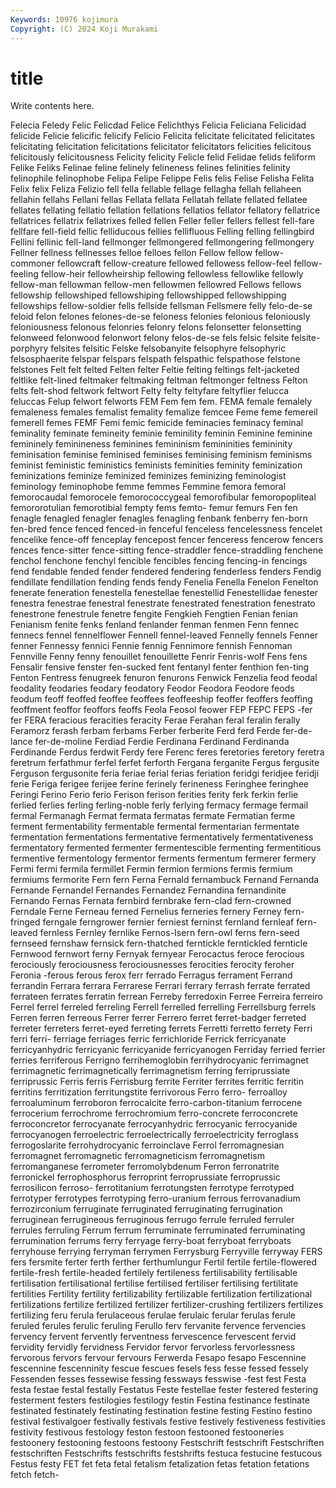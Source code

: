 ```yaml
---
Keywords: 10976 kojimura
Copyright: (C) 2024 Koji Murakami
---
```


# title

Write contents here.



Felecia
Feledy Felic Felicdad Felice Felichthys Felicia Feliciana Felicidad felicide Felicie
felicific felicify Felicio Felicita felicitate felicitated felicitates felicitating felicitation felicitations
felicitator felicitators felicities felicitous felicitously felicitousness Felicity felicity Felicle felid
Felidae felids feliform Felike Feliks Felinae feline felinely felineness felines
felinities felinity felinophile felinophobe Felipa Felipe Felippe Felis felis Felise
Felisha Felita Felix felix Feliza Felizio fell fella fellable fellage
fellagha fellah fellaheen fellahin fellahs Fellani fellas Fellata fellata Fellatah
fellate fellated fellatee fellates fellating fellatio fellation fellations fellatios fellator
fellatory fellatrice fellatrices fellatrix fellatrixes felled fellen Feller feller fellers
fellest fell-fare fellfare fell-field fellic felliducous fellies fellifluous Felling felling
fellingbird Fellini fellinic fell-land fellmonger fellmongered fellmongering fellmongery Fellner fellness
fellnesses felloe felloes fellon Fellow fellow fellow-commoner fellowcraft fellow-creature fellowed
fellowess fellow-feel fellow-feeling fellow-heir fellowheirship fellowing fellowless fellowlike fellowly fellow-man
fellowman fellow-men fellowmen fellowred Fellows fellows fellowship fellowshiped fellowshiping fellowshipped
fellowshipping fellowships fellow-soldier fells fellside fellsman Fellsmere felly felo-de-se feloid
felon felones felones-de-se feloness felonies felonious feloniously feloniousness felonous felonries
felonry felons felonsetter felonsetting felonweed felonwood felonwort felony felos-de-se fels
felsic felsite felsite-porphyry felsites felsitic Felske felsobanyite felsophyre felsophyric felsosphaerite
felspar felspars felspath felspathic felspathose felstone felstones Felt felt felted
Felten felter Feltie felting feltings felt-jacketed feltlike felt-lined feltmaker feltmaking
feltman feltmonger feltness Felton felts felt-shod feltwork feltwort Felty felty
feltyfare feltyflier felucca feluccas Felup felwort felworts FEM Fem fem
fem. FEMA female femalely femaleness females femalist femality femalize femcee
Feme feme femereil femerell femes FEMF Femi femic femicide feminacies
feminacy feminal feminality feminate femineity feminie feminility feminin Feminine feminine
femininely feminineness feminines femininism femininities femininity feminisation feminise feminised feminises
feminising feminism feminisms feminist feministic feministics feminists feminities feminity feminization
feminizations feminize feminized feminizes feminizing feminologist feminology feminophobe femme femmes
Femmine femora femoral femorocaudal femorocele femorococcygeal femorofibular femoropopliteal femororotulian femorotibial
fempty fems femto- femur femurs Fen fen fenagle fenagled fenagler
fenagles fenagling fenbank fenberry fen-born fen-bred fence fenced fenced-in fenceful
fenceless fencelessness fencelet fencelike fence-off fenceplay fencepost fencer fenceress fencerow
fencers fences fence-sitter fence-sitting fence-straddler fence-straddling fenchene fenchol fenchone fenchyl
fencible fencibles fencing fencing-in fencings fend fendable fended fender fendered
fendering fenderless fenders Fendig fendillate fendillation fending fends fendy Fenelia
Fenella Fenelon Fenelton fenerate feneration fenestella fenestellae fenestellid Fenestellidae fenester
fenestra fenestrae fenestral fenestrate fenestrated fenestration fenestrato fenestrone fenestrule fenetre
fengite Fengkieh Fengtien Fenian fenian Fenianism fenite fenks fenland fenlander
fenman fenmen Fenn fennec fennecs fennel fennelflower Fennell fennel-leaved Fennelly
fennels Fenner fenner Fennessy fennici Fennie fennig Fennimore fennish Fennoman
Fennville Fenny fenny fenouillet fenouillette Fenrir Fenris-wolf Fens fens Fensalir
fensive fenster fen-sucked fent fentanyl fenter fenthion fen-ting Fenton Fentress
fenugreek fenuron fenurons Fenwick Fenzelia feod feodal feodality feodaries feodary
feodatory Feodor Feodora Feodore feods feodum feoff feoffed feoffee feoffees
feoffeeship feoffer feoffers feoffing feoffment feoffor feoffors feoffs Feola Feosol
feower FEP FEPC FEPS -fer fer FERA feracious feracities feracity
Ferae Ferahan feral feralin ferally Feramorz ferash ferbam ferbams Ferber
ferberite Ferd ferd Ferde fer-de-lance fer-de-moline Ferdiad Ferdie Ferdinana Ferdinand
Ferdinanda Ferdinande Ferdus ferdwit Ferdy fere Ferenc feres feretories feretory
feretra feretrum ferfathmur ferfel ferfet ferforth Fergana ferganite Fergus fergusite
Ferguson fergusonite feria feriae ferial ferias feriation feridgi feridjee feridji
ferie Feriga ferigee ferijee ferine ferinely ferineness Feringhee feringhee Feringi
Ferino Ferio ferio Ferison ferison ferities ferity ferk ferkin ferlie
ferlied ferlies ferling ferling-noble ferly ferlying fermacy fermage fermail fermal
Fermanagh Fermat fermata fermatas fermate Fermatian ferme ferment fermentability fermentable
fermental fermentarian fermentate fermentation fermentations fermentative fermentatively fermentativeness fermentatory fermented
fermenter fermentescible fermenting fermentitious fermentive fermentology fermentor ferments fermentum fermerer
fermery Fermi fermi fermila fermillet Fermin fermion fermions fermis fermium
fermiums fermorite Fern fern Ferna Fernald fernambuck Fernand Fernanda Fernande
Fernandel Fernandes Fernandez Fernandina fernandinite Fernando Fernas Fernata fernbird fernbrake
fern-clad fern-crowned Ferndale Ferne Ferneau ferned Fernelius ferneries fernery Ferney
fern-fringed ferngale ferngrower fernier ferniest ferninst fernland fernleaf fern-leaved fernless
Fernley fernlike Fernos-Isern fern-owl ferns fern-seed fernseed fernshaw fernsick fern-thatched
ferntickle ferntickled fernticle Fernwood fernwort ferny Fernyak fernyear Ferocactus feroce
ferocious ferociously ferociousness ferociousnesses ferocities ferocity feroher Feronia -ferous ferous
ferox ferr ferrado Ferragus ferrament Ferrand ferrandin Ferrara ferrara Ferrarese
Ferrari ferrary ferrash ferrate ferrated ferrateen ferrates ferratin ferrean Ferreby
ferredoxin Ferree Ferreira ferreiro Ferrel ferrel ferreled ferreling Ferrell ferrelled
ferrelling Ferrellsburg ferrels Ferren ferren ferreous Ferrer ferrer Ferrero ferret
ferret-badger ferreted ferreter ferreters ferret-eyed ferreting ferrets Ferretti ferretto ferrety
Ferri ferri ferri- ferriage ferriages ferric ferrichloride Ferrick ferricyanate ferricyanhydric
ferricyanic ferricyanide ferricyanogen Ferriday ferried ferrier ferries ferriferous Ferrigno ferrihemoglobin
ferrihydrocyanic ferrimagnet ferrimagnetic ferrimagnetically ferrimagnetism ferring ferriprussiate ferriprussic Ferris ferris
Ferrisburg ferrite Ferriter ferrites ferritic ferritin ferritins ferritization ferritungstite ferrivorous
Ferro ferro- ferroalloy ferroaluminum ferroboron ferrocalcite ferro-carbon-titanium ferrocene ferrocerium ferrochrome
ferrochromium ferro-concrete ferroconcrete ferroconcretor ferrocyanate ferrocyanhydric ferrocyanic ferrocyanide ferrocyanogen ferroelectric
ferroelectrically ferroelectricity ferroglass ferrogoslarite ferrohydrocyanic ferroinclave Ferrol ferromagnesian ferromagnet ferromagnetic
ferromagneticism ferromagnetism ferromanganese ferrometer ferromolybdenum Ferron ferronatrite ferronickel ferrophosphorus ferroprint
ferroprussiate ferroprussic ferrosilicon ferroso- ferrotitanium ferrotungsten ferrotype ferrotyped ferrotyper ferrotypes
ferrotyping ferro-uranium ferrous ferrovanadium ferrozirconium ferruginate ferruginated ferruginating ferrugination ferruginean
ferrugineous ferruginous ferrugo ferrule ferruled ferruler ferrules ferruling Ferrum ferrum
ferruminate ferruminated ferruminating ferrumination ferrums ferry ferryage ferry-boat ferryboat ferryboats
ferryhouse ferrying ferryman ferrymen Ferrysburg Ferryville ferryway FERS fers fersmite
ferter ferth ferther ferthumlungur Fertil fertile fertile-flowered fertile-fresh fertile-headed fertilely
fertileness fertilisability fertilisable fertilisation fertilisational fertilise fertilised fertiliser fertilising fertilitate
fertilities Fertility fertility fertilizability fertilizable fertilization fertilizational fertilizations fertilize fertilized
fertilizer fertilizer-crushing fertilizers fertilizes fertilizing feru ferula ferulaceous ferulae ferulaic
ferular ferulas ferule feruled ferules ferulic feruling Ferullo ferv fervanite
fervence fervencies fervency fervent fervently ferventness fervescence fervescent fervid fervidity
fervidly fervidness Fervidor fervor fervorless fervorlessness fervorous fervors fervour fervours
Ferwerda Fesapo fesapo Fescennine fescennine fescenninity fescue fescues fesels fess
fesse fessed fessely Fessenden fesses fessewise fessing fessways fesswise -fest
fest Festa festa festae festal festally Festatus Feste festellae fester
festered festering festerment festers festilogies festilogy festin Festina festinance festinate
festinated festinately festinating festination festine festing Festino festino festival festivalgoer
festivally festivals festive festively festiveness festivities festivity festivous festology feston
festoon festooned festooneries festoonery festooning festoons festoony Festschrift festschrift Festschriften
festschriften Festschrifts festschrifts festshrifts festuca festucine festucous Festus festy FET
fet feta fetal fetalism fetalization fetas fetation fetations fetch fetch-
